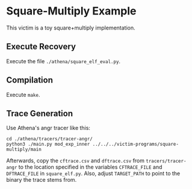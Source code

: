 # Square-Multiply Example
This victim is a toy square+multiply implementation.

## Execute Recovery
Execute the file `./athena/square_elf_eval.py`.

## Compilation
Execute `make`.

## Trace Generation
Use Athena's angr tracer like this:
```
cd ./athena/tracers/tracer-angr/
python3 ./main.py mod_exp_inner ../../../victim-programs/square-multiply/main
```
Afterwards, copy the `cftrace.csv` and `dftrace.csv` from `tracers/tracer-angr` to the location specified in the variables `CFTRACE_FILE` and `DFTRACE_FILE` in `square_elf.py`.
Also, adjust `TARGET_PATH` to point to the binary the trace stems from.